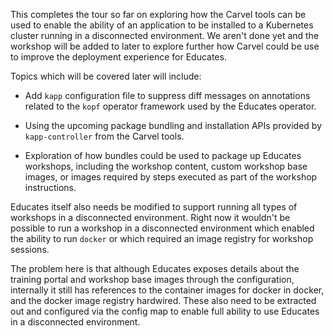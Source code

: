 This completes the tour so far on exploring how the Carvel tools can be used
to enable the ability of an application to be installed to a Kubernetes
cluster running in a disconnected environment. We aren't done yet and the
workshop will be added to later to explore further how Carvel could be use
to improve the deployment experience for Educates.

Topics which will be covered later will include:

* Add ``kapp`` configuration file to suppress diff messages on annotations
  related to the ``kopf`` operator framework used by the Educates operator.

* Using the upcoming package bundling and installation APIs provided by
  ``kapp-controller`` from the Carvel tools.

* Exploration of how bundles could be used to package up Educates workshops,
  including the workshop content, custom workshop base images, or images
  required by steps executed as part of the workshop instructions.

Educates itself also needs be modified to support running all types of
workshops in a disconnected environment. Right now it wouldn't be possible to
run a workshop in a disconnected environment which enabled the ability to run
``docker`` or which required an image registry for workshop sessions.

The problem here is that although Educates exposes details about the training
portal and workshop base images through the configuration, internally it still
has references to the container images for docker in docker, and the docker
image registry hardwired. These also need to be extracted out and configured
via the config map to enable full ability to use Educates in a disconnected
environment.
